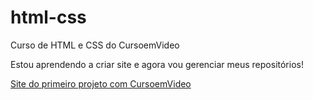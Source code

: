 # html-css
 Curso de HTML e CSS do CursoemVideo

 Estou aprendendo a criar site e agora vou gerenciar meus repositórios!

 <a href="https://joaovitormalta.github.io/html-css/desafios/desafio010/index.html"> Site do primeiro projeto com CursoemVideo </a> 
